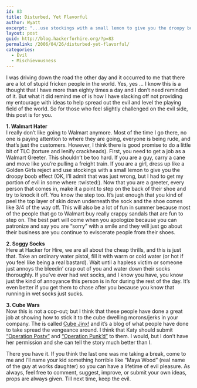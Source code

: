 ```yaml
---
id: 83
title: Disturbed, Yet Flavorful
author: Wyatt
excerpt: "...use stockings with a small lemon to give you the droopy boob effect"
layout: post
guid: http://blog.hackerforhire.org/?p=83
permalink: /2006/04/26/disturbed-yet-flavorful/
categories:
  - Evil
  - Mischievousness
---
```

I was driving down the road the other day and it occurred to me that there are a lot of stupid fricken people in the world. Yes, yes &#8230; I know this is a thought that I have more than eighty times a day and I don&#8217;t need reminded of it. But what it did remind me of is how I have slacking off not providing my entourage with ideas to help spread out the evil and level the playing field of the world. So for those who feel slightly challenged on the evil side, this post is for you.  
<!--more-->

  
**1. Walmart Hater**  
I really don&#8217;t like going to Walmart anymore. Most of the time I go there, no one is paying attention to where they are going, everyone is being rude, and that&#8217;s just the customers. However, I think there is good promise to do a little bit of TLC (torture and lenify crackheads). First, you need to get a job as a Walmart Greeter. This shouldn&#8217;t be too hard. If you are a guy, carry a cane and move like you&#8217;re pulling a freight train. If you are a girl, dress up like a Golden Girls reject and use stockings with a small lemon to give you the droopy boob effect (OK, I&#8217;ll admit that was just wrong, but I had to get my portion of evil in some where :twisted:). Now that you are a greeter, every person that comes in, make it a point to step on the back of their shoe and try to knock it off. You know the step too. It&#8217;s just enough that you kind of peel the top layer of skin down underneath the sock and the shoe comes like 3/4 of the way off. This will also be a lot of fun in summer because most of the people that go to Walmart buy really crappy sandals that are fun to step on. The best part will come when you apologize because you can patronize and say you are &#8220;sorry&#8221; with a smile and they will just go about their business are you continue to eviscerate people from their shoes.

**2. Soggy Socks**  
Here at Hacker for Hire, we are all about the cheap thrills, and this is just that. Take an ordinary water pistol, fill it with warm or cold water (or hot if you feel like being a real bastard). Wait until a hapless victim or someone just annoys the bleedin&#8217; crap out of you and water down their socks thoroughly. If you&#8217;ve ever had wet socks, and I know you have, you know just the kind of annoyance this person is in for during the rest of the day. It&#8217;s even better if you get them to chase after you because you know that running in wet socks just sucks.

**3. Cube Wars**  
Now this is not a cop-out; but I think that these people have done a great job at showing how to stick it to the cube dwelling morons/jerks in your company. The is called [Cube Jinx!][1] and it&#8217;s a blog of what people have done to take spread the vengeance around. I think that Katy should submit [&#8220;Operation Posty&#8221;][2] and [&#8220;Operation Punk&#8217;d&#8221;][3] to them. I would, but I don&#8217;t have her permission and she can tell the story much better than I.

There you have it. If you think the last one was me taking a break, come to me and I&#8217;ll name your kid something horrible like &#8220;Maya Wood&#8221; (real name of the guy at works daughter) so you can have a lifetime of evil pleasure. As always, feel free to comment, suggest, improve, or submit your own ideas, props are always given. Till next time, keep the evil.

 [1]: http://cubejinx.blogspot.com/
 [2]: http://zerohour.sytes.net/gallery2/v/Posty/IMG_1369+_Medium_.jpg.html?
 [3]: http://zerohour.sytes.net/gallery2/v/Posty/IMG_0675_.jpeg.html?